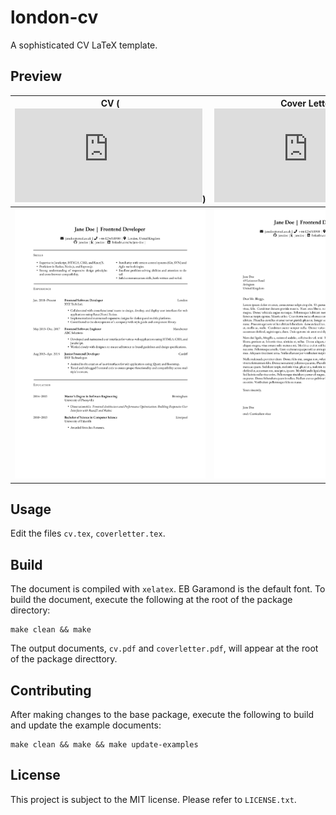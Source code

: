 # london-cv

A sophisticated CV LaTeX template.

## Preview

| CV ([![Link to PDF](https://raw.githubusercontent.com/billyvinning/london-cv/master/examples/cv.pdf)](https://raw.githubusercontent.com/billyvinning/london-cv/master/examples/cv.pdf))| Cover Letter ([![Link to PDF](https://raw.githubusercontent.com/billyvinning/london-cv/master/examples/coverletter.pdf)](https://raw.githubusercontent.com/billyvinning/london-cv/master/examples/coverletter.pdf))|
|:---:|:---:|
| [![CV](https://raw.githubusercontent.com/billyvinning/london-cv/master/examples/cv.png)](https://raw.githubusercontent.com/billyvinning/london-cv/master/examples/cv.png)  | [![Cover Letter](https://raw.githubusercontent.com/billyvinning/london-cv/master/examples/coverletter.png)](https://raw.githubusercontent.com/billyvinning/london-cv/master/examples/coverletter.png) |

## Usage

Edit the files `cv.tex`, `coverletter.tex`.

## Build

The document is compiled with `xelatex`. EB Garamond is the default font. To build the document, execute the following at the root of the package directory:

```
make clean && make
```

The output documents, `cv.pdf` and `coverletter.pdf`, will appear at the root of the package directtory.

## Contributing

After making changes to the base package, execute the following to build and update the example documents:

```
make clean && make && make update-examples
```

## License

This project is subject to the MIT license. Please refer to `LICENSE.txt`.
